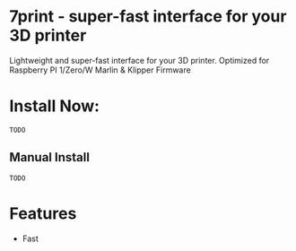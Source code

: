 # 7print - super-fast interface for your 3D printer
Lightweight and super-fast interface for your 3D printer.
Optimized for Raspberry PI 1/Zero/W
Marlin & Klipper Firmware

# Install Now:
`TODO`

## Manual Install
`TODO`

# Features
- Fast
